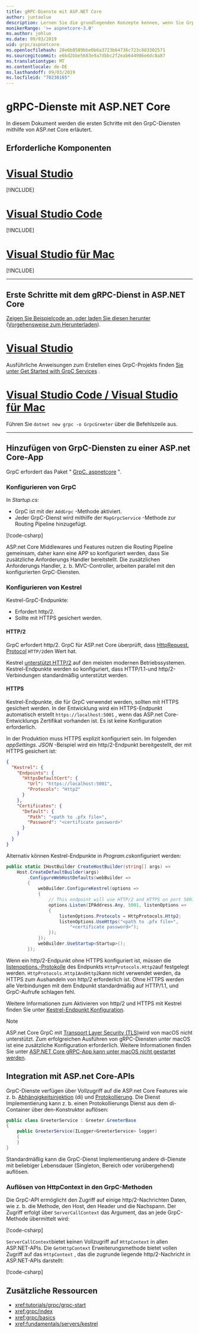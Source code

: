 ```yaml
---
title: gRPC-Dienste mit ASP.NET Core
author: juntaoluo
description: Lernen Sie die grundlegenden Konzepte kennen, wenn Sie GrpC-Dienste mit ASP.net Core schreiben.
monikerRange: '>= aspnetcore-3.0'
ms.author: johluo
ms.date: 09/03/2019
uid: grpc/aspnetcore
ms.openlocfilehash: 28e6b8589bbe0b6a3723b64736c723c883302571
ms.sourcegitcommit: e6bd2bbe5683e9a7dbbc2f2eab644986e6dc8a87
ms.translationtype: MT
ms.contentlocale: de-DE
ms.lasthandoff: 09/03/2019
ms.locfileid: "70238165"
---
```

# <a name="grpc-services-with-aspnet-core"></a>gRPC-Dienste mit ASP.NET Core

In diesem Dokument werden die ersten Schritte mit den GrpC-Diensten mithilfe von ASP.net Core erläutert.

## <a name="prerequisites"></a>Erforderliche Komponenten

# <a name="visual-studiotabvisual-studio"></a>[Visual Studio](#tab/visual-studio)

[!INCLUDE[](~/includes/net-core-prereqs-vs-3.0.md)]

# <a name="visual-studio-codetabvisual-studio-code"></a>[Visual Studio Code](#tab/visual-studio-code)

[!INCLUDE[](~/includes/net-core-prereqs-vsc-3.0.md)]

# <a name="visual-studio-for-mactabvisual-studio-mac"></a>[Visual Studio für Mac](#tab/visual-studio-mac)

[!INCLUDE[](~/includes/net-core-prereqs-mac-3.0.md)]

---

## <a name="get-started-with-grpc-service-in-aspnet-core"></a>Erste Schritte mit dem gRPC-Dienst in ASP.NET Core

[Zeigen Sie Beispielcode an, oder laden Sie diesen herunter](https://github.com/aspnet/AspNetCore.Docs/tree/master/aspnetcore/tutorials/grpc/grpc-start/sample) ([Vorgehensweise zum Herunterladen](xref:index#how-to-download-a-sample)).

# <a name="visual-studiotabvisual-studio"></a>[Visual Studio](#tab/visual-studio)

Ausführliche Anweisungen zum Erstellen eines GrpC-Projekts finden [Sie unter Get Started with GrpC Services](xref:tutorials/grpc/grpc-start) .

# <a name="visual-studio-code--visual-studio-for-mactabvisual-studio-codevisual-studio-mac"></a>[Visual Studio Code / Visual Studio für Mac](#tab/visual-studio-code+visual-studio-mac)

Führen Sie `dotnet new grpc -o GrpcGreeter` über die Befehlszeile aus.

---

## <a name="add-grpc-services-to-an-aspnet-core-app"></a>Hinzufügen von GrpC-Diensten zu einer ASP.net Core-App

GrpC erfordert das Paket " [GrpC. aspnetcore](https://www.nuget.org/packages/Grpc.AspNetCore) ".

### <a name="configure-grpc"></a>Konfigurieren von GrpC

In *Startup.cs*:

* GrpC ist mit der `AddGrpc` -Methode aktiviert.
* Jeder GrpC-Dienst wird mithilfe der `MapGrpcService` -Methode zur Routing Pipeline hinzugefügt.

[!code-csharp[](~/tutorials/grpc/grpc-start/sample/GrpcGreeter/Startup.cs?name=snippet&highlight=7,24)]

ASP.net Core Middlewares und Features nutzen die Routing Pipeline gemeinsam, daher kann eine APP so konfiguriert werden, dass Sie zusätzliche Anforderungs Handler bereitstellt. Die zusätzlichen Anforderungs Handler, z. b. MVC-Controller, arbeiten parallel mit den konfigurierten GrpC-Diensten.

### <a name="configure-kestrel"></a>Konfigurieren von Kestrel

Kestrel-GrpC-Endpunkte:

* Erfordert http/2.
* Sollte mit HTTPS gesichert werden.

#### <a name="http2"></a>HTTP/2

GrpC erfordert http/2. GrpC für ASP.net Core überprüft, dass [HttpRequest. Protocol](xref:Microsoft.AspNetCore.Http.HttpRequest.Protocol*) `HTTP/2`den Wert hat.

Kestrel [unterstützt HTTP/2](xref:fundamentals/servers/kestrel#http2-support) auf den meisten modernen Betriebssystemen. Kestrel-Endpunkte werden so konfiguriert, dass HTTP/1.1-und http/2-Verbindungen standardmäßig unterstützt werden.

#### <a name="https"></a>HTTPS

Kestrel-Endpunkte, die für GrpC verwendet werden, sollten mit HTTPS gesichert werden. In der Entwicklung wird ein HTTPS-Endpunkt automatisch erstellt `https://localhost:5001` , wenn das ASP.net Core-Entwicklungs Zertifikat vorhanden ist. Es ist keine Konfiguration erforderlich.

In der Produktion muss HTTPS explizit konfiguriert sein. Im folgenden *appSettings. JSON* -Beispiel wird ein http/2-Endpunkt bereitgestellt, der mit HTTPS gesichert ist:

```json
{
  "Kestrel": {
    "Endpoints": {
      "HttpsDefaultCert": {
        "Url": "https://localhost:5001",
        "Protocols": "Http2"
      }
    },
    "Certificates": {
      "Default": {
        "Path": "<path to .pfx file>",
        "Password": "<certificate password>"
      }
    }
  }
}
```

Alternativ können Kestrel-Endpunkte in *Program.cs*konfiguriert werden:

```csharp
public static IHostBuilder CreateHostBuilder(string[] args) =>
    Host.CreateDefaultBuilder(args)
        .ConfigureWebHostDefaults(webBuilder =>
        {
            webBuilder.ConfigureKestrel(options =>
            {
                // This endpoint will use HTTP/2 and HTTPS on port 5001.
                options.Listen(IPAddress.Any, 5001, listenOptions =>
                {
                    listenOptions.Protocols = HttpProtocols.Http2;
                    listenOptions.UseHttps("<path to .pfx file>", 
                        "<certificate password>");
                });
            });
            webBuilder.UseStartup<Startup>();
        });
```

Wenn ein http/2-Endpunkt ohne HTTPS konfiguriert ist, müssen die [listenoptions.-Protokolle](xref:fundamentals/servers/kestrel#listenoptionsprotocols) des Endpunkts `HttpProtocols.Http2`auf festgelegt werden. `HttpProtocols.Http1AndHttp2`kann nicht verwendet werden, da HTTPS zum Aushandeln von http/2 erforderlich ist. Ohne HTTPS werden alle Verbindungen mit dem Endpunkt standardmäßig auf HTTP/1.1, und GrpC-Aufrufe schlagen fehl.

Weitere Informationen zum Aktivieren von http/2 und HTTPS mit Kestrel finden Sie unter [Kestrel-Endpunkt Konfiguration](xref:fundamentals/servers/kestrel#endpoint-configuration).

> [!NOTE]
> ASP.net Core GrpC mit [Transport Layer Security (TLS)](https://tools.ietf.org/html/rfc5246)wird von macOS nicht unterstützt. Zum erfolgreichen Ausführen von gRPC-Diensten unter macOS ist eine zusätzliche Konfiguration erforderlich. Weitere Informationen finden Sie unter [ASP.NET Core gRPC-App kann unter macOS nicht gestartet werden](xref:grpc/troubleshoot#unable-to-start-aspnet-core-grpc-app-on-macos).

## <a name="integration-with-aspnet-core-apis"></a>Integration mit ASP.net Core-APIs

GrpC-Dienste verfügen über Vollzugriff auf die ASP.net Core Features wie z. b. [Abhängigkeitsinjektion](xref:fundamentals/dependency-injection) (di) und [Protokollierung](xref:fundamentals/logging/index). Die Dienst Implementierung kann z. b. einen Protokollierungs Dienst aus dem di-Container über den-Konstruktor auflösen:

```csharp
public class GreeterService : Greeter.GreeterBase
{
    public GreeterService(ILogger<GreeterService> logger)
    {
    }
}
```

Standardmäßig kann die GrpC-Dienst Implementierung andere di-Dienste mit beliebiger Lebensdauer (Singleton, Bereich oder vorübergehend) auflösen.

### <a name="resolve-httpcontext-in-grpc-methods"></a>Auflösen von HttpContext in den GrpC-Methoden

Die GrpC-API ermöglicht den Zugriff auf einige http/2-Nachrichten Daten, wie z. b. die Methode, den Host, den Header und die Nachspann. Der Zugriff erfolgt über `ServerCallContext` das Argument, das an jede GrpC-Methode übermittelt wird:

[!code-csharp[](~/grpc/aspnetcore/sample/GrcpService/GreeterService.cs?highlight=3-4&name=snippet)]

`ServerCallContext`bietet keinen Vollzugriff auf `HttpContext` in allen ASP.NET-APIs. Die `GetHttpContext` Erweiterungsmethode bietet vollen Zugriff auf das `HttpContext` , das die zugrunde liegende http/2-Nachricht in ASP.NET-APIs darstellt:

[!code-csharp[](~/grpc/aspnetcore/sample/GrcpService/GreeterService2.cs?highlight=6-7&name=snippet)]

## <a name="additional-resources"></a>Zusätzliche Ressourcen

* <xref:tutorials/grpc/grpc-start>
* <xref:grpc/index>
* <xref:grpc/basics>
* <xref:fundamentals/servers/kestrel>
